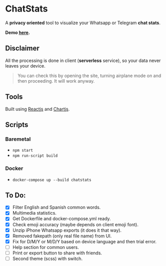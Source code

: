 # ChatStats

A **privacy oriented** tool to visualize your Whatsapp or Telegram **chat stats**.

**Demo [here](https://chatstats.devve.space).**

## Disclaimer

All the processing is done in client (**serverless** service), so your data never leaves your device.

> You can check this by opening the site, turning airplane mode on and then proceeding. It will work anyway.

## Tools

Built using [Reactjs](https://reactjs.org/) and [Chartjs](https://github.com/jerairrest/react-chartjs-2).

## Scripts

### Baremetal

- `npm start`
- `npm run-script build`

### Docker

- `docker-compose up --build chatstats`

## To Do:

- [x] Filter English and Spanish common words.
- [x] Multimedia statistics.
- [x] Get Dockerfile and docker-compose.yml ready.
- [x] Check emoji accuracy (maybe depends on client emoji font).
- [x] Unzip iPhone Whatsapp exports (it does it that way).
- [x] Removed fakepath (only real file name) from UI.
- [x] Fix for D/M/Y or M/D/Y based on device language and then trial error.
- [ ] Help section for common users.
- [ ] Print or export button to share with friends.
- [ ] Second theme (scss) with switch.
